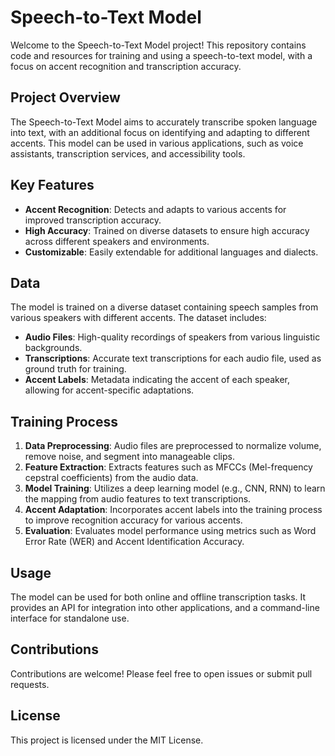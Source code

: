 
# Speech-to-Text Model

Welcome to the Speech-to-Text Model project! This repository contains code and resources for training and using a speech-to-text model, with a focus on accent recognition and transcription accuracy.

## Project Overview

The Speech-to-Text Model aims to accurately transcribe spoken language into text, with an additional focus on identifying and adapting to different accents. This model can be used in various applications, such as voice assistants, transcription services, and accessibility tools.

## Key Features

- **Accent Recognition**: Detects and adapts to various accents for improved transcription accuracy.
- **High Accuracy**: Trained on diverse datasets to ensure high accuracy across different speakers and environments.
- **Customizable**: Easily extendable for additional languages and dialects.

## Data

The model is trained on a diverse dataset containing speech samples from various speakers with different accents. The dataset includes:

- **Audio Files**: High-quality recordings of speakers from various linguistic backgrounds.
- **Transcriptions**: Accurate text transcriptions for each audio file, used as ground truth for training.
- **Accent Labels**: Metadata indicating the accent of each speaker, allowing for accent-specific adaptations.

## Training Process

1. **Data Preprocessing**: Audio files are preprocessed to normalize volume, remove noise, and segment into manageable clips.
2. **Feature Extraction**: Extracts features such as MFCCs (Mel-frequency cepstral coefficients) from the audio data.
3. **Model Training**: Utilizes a deep learning model (e.g., CNN, RNN) to learn the mapping from audio features to text transcriptions.
4. **Accent Adaptation**: Incorporates accent labels into the training process to improve recognition accuracy for various accents.
5. **Evaluation**: Evaluates model performance using metrics such as Word Error Rate (WER) and Accent Identification Accuracy.

## Usage

The model can be used for both online and offline transcription tasks. It provides an API for integration into other applications, and a command-line interface for standalone use.

## Contributions

Contributions are welcome! Please feel free to open issues or submit pull requests.

## License

This project is licensed under the MIT License.

